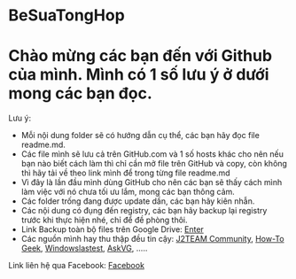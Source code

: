 # BeSuaTongHop
# Chào mừng các bạn đến với Github của mình. Mình có 1 số lưu ý ở dưới mong các bạn đọc.

Lưu ý:
* Mỗi nội dung folder sẽ có hướng dẫn cụ thể, các bạn hãy đọc file readme.md.
* Các file mình sẽ lưu cả trên GitHub.com và 1 số hosts khác cho nên nếu bạn nào biết cách làm thì chỉ cần mở file trên GitHub và copy, còn không thì hãy tải về theo link mình để trong từng file readme.md
* Vì đây là lần đầu mình dùng GitHub cho nên các bạn sẽ thấy cách mình làm việc với nó chưa tối ưu lắm, mong các bạn thông cảm.
* Các folder trống đang được update dần, các bạn hãy kiên nhẫn.
* Các nội dung có đụng đến registry, các bạn hãy backup lại registry trước khi thực hiện nhé, chỉ để đề phòng thôi.
* Link Backup toàn bộ files trên Google Drive: [Enter](https://drive.google.com/drive/folders/1d05mSOkQyMor-0mKcpUs0pLdKRQb3Cmj?usp=sharing)
* Các nguồn mình hay thu thập đều tin cậy: [J2TEAM Community](https://www.facebook.com/groups/j2team.community), [How-To Geek](https://www.howtogeek.com), [Windowslastest](https://www.windowslatest.com), [AskVG](https://www.askvg.com), .....

Link liên hệ qua Facebook: [Facebook](https://www.facebook.com/anypaidthingsarefree)
